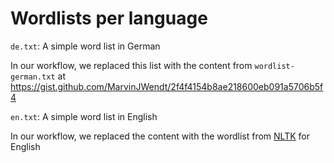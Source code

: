Wordlists per language
=====

`de.txt`: A simple word list in German

In our workflow, we replaced this list with the content from
`wordlist-german.txt` at https://gist.github.com/MarvinJWendt/2f4f4154b8ae218600eb091a5706b5f4

`en.txt`: A simple word list in English

In our workflow, we replaced the content with the wordlist from [NLTK](https://www.nltk.org/data.html) for English
